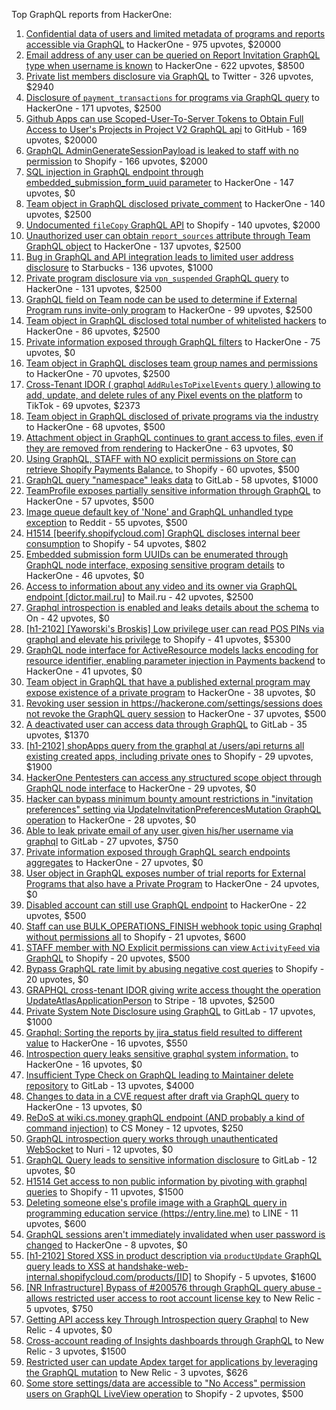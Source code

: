 Top GraphQL reports from HackerOne:

1. [Confidential data of users and limited metadata of programs and reports accessible via GraphQL](https://hackerone.com/reports/489146) to HackerOne - 975 upvotes, $20000
2. [Email address of any user can be queried on Report Invitation GraphQL type when username is known](https://hackerone.com/reports/792927) to HackerOne - 622 upvotes, $8500
3. [Private list members disclosure via GraphQL](https://hackerone.com/reports/885539) to Twitter - 326 upvotes, $2940
4. [Disclosure of `payment_transactions` for programs via GraphQL query](https://hackerone.com/reports/707433) to HackerOne - 171 upvotes, $2500
5. [Github Apps can use Scoped-User-To-Server Tokens to Obtain Full Access to User's Projects in Project V2 GraphQL api](https://hackerone.com/reports/1711938) to GitHub - 169 upvotes, $20000
6. [GraphQL AdminGenerateSessionPayload is leaked to staff with no permission](https://hackerone.com/reports/898528) to Shopify - 166 upvotes, $2000
7. [SQL injection in GraphQL endpoint through embedded_submission_form_uuid parameter](https://hackerone.com/reports/435066) to HackerOne - 147 upvotes, $0
8. [Team object in GraphQL disclosed private_comment](https://hackerone.com/reports/978143) to HackerOne - 140 upvotes, $2500
9. [Undocumented `fileCopy` GraphQL API](https://hackerone.com/reports/981472) to Shopify - 140 upvotes, $2000
10. [Unauthorized user can obtain `report_sources` attribute through Team GraphQL object](https://hackerone.com/reports/770209) to HackerOne - 137 upvotes, $2500
11. [Bug in GraphQL and API integration leads to limited user address disclosure](https://hackerone.com/reports/473742) to Starbucks - 136 upvotes, $1000
12. [Private program disclosure via `vpn_suspended` GraphQL query](https://hackerone.com/reports/715192) to HackerOne - 131 upvotes, $2500
13. [GraphQL field on Team node can be used to determine if External Program runs invite-only program](https://hackerone.com/reports/877642) to HackerOne - 99 upvotes, $2500
14. [Team object in GraphQL disclosed total number of whitelisted hackers](https://hackerone.com/reports/342978) to HackerOne - 86 upvotes, $2500
15. [Private information exposed through GraphQL filters](https://hackerone.com/reports/645299) to HackerOne - 75 upvotes, $0
16. [Team object in GraphQL discloses team group names and permissions](https://hackerone.com/reports/343464) to HackerOne - 70 upvotes, $2500
17. [Cross-Tenant IDOR ( graphql `AddRulesToPixelEvents` query ) allowing to add, update, and delete rules of any Pixel events on the platform](https://hackerone.com/reports/984965) to TikTok - 69 upvotes, $2373
18. [Team object in GraphQL disclosed of private programs via the industry](https://hackerone.com/reports/707406) to HackerOne - 68 upvotes, $500
19. [Attachment object in GraphQL continues to grant access to files, even if they are removed from rendering](https://hackerone.com/reports/1132606) to HackerOne - 63 upvotes, $0
20. [Using GraphQL, STAFF with NO explicit permissions on Store can retrieve Shopify Payments Balance.](https://hackerone.com/reports/417170) to Shopify - 60 upvotes, $500
21. [GraphQL query "namespace" leaks data](https://hackerone.com/reports/614355) to GitLab - 58 upvotes, $1000
22. [TeamProfile exposes partially sensitive information through GraphQL](https://hackerone.com/reports/389600) to HackerOne - 57 upvotes, $500
23. [Image queue default key of 'None' and GraphQL unhandled type exception](https://hackerone.com/reports/996041) to Reddit - 55 upvotes, $500
24. [H1514 [beerify.shopifycloud.com] GraphQL discloses internal beer consumption](https://hackerone.com/reports/419883) to Shopify - 54 upvotes, $802
25. [Embedded submission form UUIDs can be enumerated through GraphQL node interface, exposing sensitive program details](https://hackerone.com/reports/447930) to HackerOne - 46 upvotes, $0
26. [Access to information about any video and its owner via GraphQL endpoint [dictor.mail.ru]](https://hackerone.com/reports/924914) to Mail.ru - 42 upvotes, $2500
27. [Graphql introspection is enabled and leaks details about the schema](https://hackerone.com/reports/1132803) to On  - 42 upvotes, $0
28. [[h1-2102] [Yaworski's Broskis] Low privilege user can read POS PINs via graphql and elevate his privilege](https://hackerone.com/reports/1091303) to Shopify - 41 upvotes, $5300
29. [GraphQL node interface for ActiveResource models lacks encoding for resource identifier, enabling parameter injection in Payments backend](https://hackerone.com/reports/800231) to HackerOne - 41 upvotes, $0
30. [Team object in GraphQL that have a published external program may expose existence of a private program](https://hackerone.com/reports/347937) to HackerOne - 38 upvotes, $0
31. [Revoking user session in https://hackerone.com/settings/sessions does not revoke the GraphQL query session](https://hackerone.com/reports/417382) to HackerOne - 37 upvotes, $500
32. [A deactivated user can access data through GraphQL](https://hackerone.com/reports/1192460) to GitLab - 35 upvotes, $1370
33. [[h1-2102] shopApps query from the graphql at /users/api returns all existing created apps, including private ones](https://hackerone.com/reports/1085332) to Shopify - 29 upvotes, $1900
34. [HackerOne Pentesters can access any structured scope object through GraphQL node interface](https://hackerone.com/reports/781150) to HackerOne - 29 upvotes, $0
35. [Hacker can bypass minimum bounty amount restrictions in "invitation preferences" setting via UpdateInvitationPreferencesMutation GraphQL operation](https://hackerone.com/reports/981036) to HackerOne - 28 upvotes, $0
36. [Able to leak private email of any user given his/her username via graphql](https://hackerone.com/reports/972355) to GitLab - 27 upvotes, $750
37. [Private information exposed through GraphQL search endpoints aggregates](https://hackerone.com/reports/1838329) to HackerOne - 27 upvotes, $0
38. [User object in GraphQL exposes number of trial reports for External Programs that also have a Private Program](https://hackerone.com/reports/350964) to HackerOne - 24 upvotes, $0
39. [Disabled account can still use GraphQL endpoint](https://hackerone.com/reports/608656) to HackerOne - 22 upvotes, $500
40. [Staff  can use BULK_OPERATIONS_FINISH webhook topic using Graphql without permissions all](https://hackerone.com/reports/1350095) to Shopify - 21 upvotes, $600
41. [STAFF member with NO Explicit permissions can view `ActivityFeed` via GraphQL](https://hackerone.com/reports/528940) to Shopify - 20 upvotes, $500
42. [Bypass GraphQL rate limit by abusing negative cost queries](https://hackerone.com/reports/481518) to Shopify - 20 upvotes, $0
43. [GRAPHQL cross-tenant IDOR giving write access thought the operation UpdateAtlasApplicationPerson](https://hackerone.com/reports/1066203) to Stripe - 18 upvotes, $2500
44. [Private System Note Disclosure using GraphQL](https://hackerone.com/reports/633001) to GitLab - 17 upvotes, $1000
45. [Graphql: Sorting the reports by jira_status field resulted to different value](https://hackerone.com/reports/955286) to HackerOne - 16 upvotes, $550
46. [Introspection query leaks sensitive graphql system information.](https://hackerone.com/reports/291531) to HackerOne - 16 upvotes, $0
47. [Insufficient Type Check on GraphQL leading to Maintainer delete repository](https://hackerone.com/reports/858671) to GitLab - 13 upvotes, $4000
48. [Changes to data in a CVE request after draft via GraphQL query](https://hackerone.com/reports/813300) to HackerOne - 13 upvotes, $0
49. [ReDoS at wiki.cs.money graphQL endpoint (AND probably a kind of command injection)](https://hackerone.com/reports/1000567) to CS Money - 12 upvotes, $250
50. [GraphQL introspection query works through unauthenticated WebSocket](https://hackerone.com/reports/862835) to Nuri - 12 upvotes, $0
51. [GraphQL Query leads to sensitive information disclosure](https://hackerone.com/reports/985124) to GitLab - 12 upvotes, $0
52. [H1514 Get access to non public information by pivoting with graphql queries](https://hackerone.com/reports/423388) to Shopify - 11 upvotes, $1500
53. [Deleting someone else's profile image with a GraphQL query in programming education service (https://entry.line.me)](https://hackerone.com/reports/952095) to LINE - 11 upvotes, $600
54. [GraphQL sessions aren't immediately invalidated when user password is changed](https://hackerone.com/reports/283847) to HackerOne - 8 upvotes, $0
55. [[h1-2102] Stored XSS in product description via `productUpdate` GraphQL query leads to XSS at handshake-web-internal.shopifycloud.com/products/[ID]](https://hackerone.com/reports/1085546) to Shopify - 5 upvotes, $1600
56. [[NR Infrastructure] Bypass of #200576 through GraphQL query abuse - allows restricted user access to root account license key](https://hackerone.com/reports/276174) to New Relic - 5 upvotes, $750
57. [Getting API access key Through  Introspection query Graphql](https://hackerone.com/reports/969456) to New Relic - 4 upvotes, $0
58. [Cross-account reading of Insights dashboards through GraphQL](https://hackerone.com/reports/765565) to New Relic - 3 upvotes, $1500
59. [Restricted user can update Apdex target for applications by leveraging the GraphQL mutation](https://hackerone.com/reports/776449) to New Relic - 3 upvotes, $626
60. [Some store settings/data are accessible to "No Access" permission users on GraphQL LiveView operation](https://hackerone.com/reports/409973) to Shopify - 2 upvotes, $500
